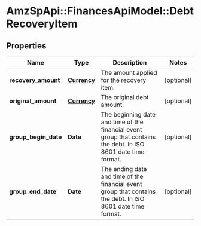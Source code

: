 # AmzSpApi::FinancesApiModel::DebtRecoveryItem

## Properties
Name | Type | Description | Notes
------------ | ------------- | ------------- | -------------
**recovery_amount** | [**Currency**](Currency.md) | The amount applied for the recovery item. | [optional] 
**original_amount** | [**Currency**](Currency.md) | The original debt amount. | [optional] 
**group_begin_date** | **Date** | The beginning date and time of the financial event group that contains the debt. In ISO 8601 date time format. | [optional] 
**group_end_date** | **Date** | The ending date and time of the financial event group that contains the debt. In ISO 8601 date time format. | [optional] 


